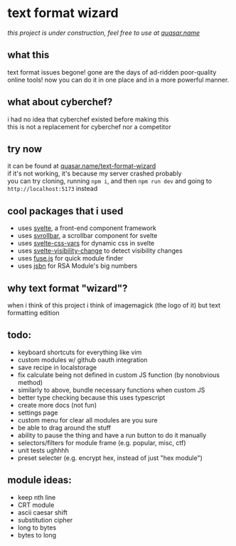# text format wizard

*this project is under construction, feel free to use at [quasar.name](https://quasar.name/text-format-wizard)*

## what this

text format issues begone!
gone are the days of ad-ridden poor-quality online tools! now you can do it in one place and in a more powerful manner.

## what about cyberchef?

i had no idea that cyberchef existed before making this<br>
this is not a replacement for cyberchef nor a competitor

## try now

it can be found at [quasar.name/text-format-wizard](https://quasar.name/text-format-wizard/)<br>
if it's not working, it's because my server crashed probably<br>
you can try cloning, running `npm i`, and then `npm run dev` and going to `http://localhost:5173` instead

## cool packages that i used

- uses [svelte](https://svelte.dev/), a front-end component framework
- uses [svrollbar](https://github.com/daylilyfield/svrollbar), a scrollbar component for svelte
- uses [svelte-css-vars](https://github.com/kaisermann/svelte-css-vars) for dynamic css in svelte
- uses [svelte-visibility-change](https://github.com/metonym/svelte-visibility-change) to detect visibility changes
- uses [fuse.js](https://fusejs.io/) for quick module finder
- uses [jsbn](https://github.com/andyperlitch/jsbn) for RSA Module's big numbers

## why text format "wizard"?

when i think of this project i think of imagemagick (the logo of it) but text formatting edition

## todo:
- keyboard shortcuts for everything like vim
- custom modules w/ github oauth integration
- save recipe in localstorage
- fix calculate being not defined in custom JS function (by nonobvious method)
- similarly to above, bundle necessary functions when custom JS
- better type checking because this uses typescript
- create more docs (not fun)
- settings page
- custom menu for clear all modules are you sure
- be able to drag around the stuff
- ability to pause the thing and have a run button to do it manually
- selectors/filters for module frame (e.g. popular, misc, ctf)
- unit tests ughhhh
- preset selecter (e.g. encrypt hex, instead of just "hex module")

## module ideas:
- keep nth line
- CRT module
- ascii caesar shift
- substitution cipher
- long to bytes
- bytes to long
